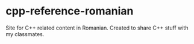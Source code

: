 # cpp-reference-romanian
Site for C++ related content in Romanian. Created to share C++ stuff with my classmates.
